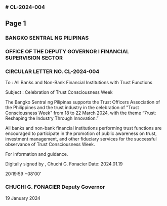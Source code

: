 ### # CL-2024-004

## Page 1

### BANGKO SENTRAL NG PILIPINAS

### OFFICE OF THE DEPUTY GOVERNOR I FINANCIAL SUPERVISION SECTOR

### CIRCULAR LETTER NO. CL-2024-004

To : All Banks and Non-Bank Financial Institutions with Trust Functions

Subject : Celebration of Trust Consciousness Week

The Bangko Sentral ng Pilipinas supports the Trust Officers Association of the Philippines and the trust industry in the celebration of "Trust Consciousness Week" from 18 to 22 March 2024, with the theme “7rust: Reshaping the Industry Through Innovation.”

All banks and non-bank financial institutions performing trust functions are encouraged to participate in the promotion of public awareness on trust, investment management, and other fiduciary services for the successful observance of Trust Consciousness Week.

For information and guidance.

Digitally signed by , Chuchi G. Fonacier Date: 2024.01.19

20:19:59 +08'00'

### CHUCHI G. FONACIER Deputy Governor

19 January 2024 